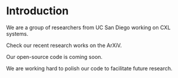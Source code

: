 # Introduction

We are a group of researchers from UC San Diego working on CXL systems.

Check our recent research works on the ArXiV.

Our open-source code is coming soon.

We are working hard to polish our code to facilitate future research.
